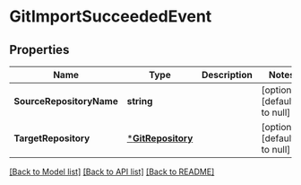 # GitImportSucceededEvent

## Properties
Name | Type | Description | Notes
------------ | ------------- | ------------- | -------------
**SourceRepositoryName** | **string** |  | [optional] [default to null]
**TargetRepository** | [***GitRepository**](GitRepository.md) |  | [optional] [default to null]

[[Back to Model list]](../README.md#documentation-for-models) [[Back to API list]](../README.md#documentation-for-api-endpoints) [[Back to README]](../README.md)


